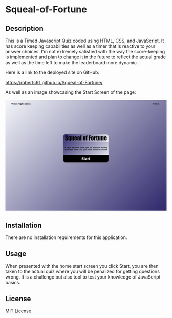 # Squeal-of-Fortune

## Description

This is a Timed Javascript Quiz coded using HTML, CSS, and JavaScript. It has score keeping capabilities as well as a timer that is reactive to your answer choices. I'm not extremely satisfied with the way the score-keeping is implemented and plan to change it in the future to reflect the actual grade as well as the time left to make the leaderboard more dynamic.

Here is a link to the deployed site on GitHub:

https://robertc91.github.io/Squeal-of-Fortune/

As well as an image showcasing the Start Screen of the page:

![Alt text](<Images/Squeal of Fortune.png>)

## Installation

There are no installation requirements for this application.

## Usage

When presented with the home start screen you click Start, you are then taken to the actual quiz where you will be penalized for getting questions wrong. It is a challenge but also tool to test your knowledge of JavaScript basics.


## License

MIT License